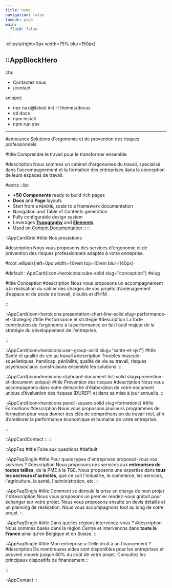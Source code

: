```yaml
---
title: Home
navigation: false
layout: page
main:
  fluid: false
---
```


:ellipsis{right=0px width=75% blur=150px}

::AppBlockHero 
---
cta:
  - Contactez nous
  - /contact
<!-- secondary:
  - En savoir plus →
  - /ergonomie/a-quoi-ca-sert -->
snippet:
  - npx nuxi@latest init -t themes/docus
  - cd docs
  - npm install
  - npm run dev
---

#announce
Solutions d'ergonomie et de prévention des risques professionnels.

#title
Comprendre le travail pour le transformer ensemble

#description
 Nous sommes un cabinet d'ergonomes du travail, spécialisé dans l'accompagnement et la formation des entreprises dans la conception de leurs espaces de travail.

#extra
  ::list
  - **+50 Components** ready to build rich pages
  - **Docs** and **Page** layouts
  - Start from a `README`, scale to a framework documentation
  - Navigation and Table of Contents generation
  - Fully configurable design system
  - Leverages [**Typography**](https://typography.nuxt.space/) and [**Elements**](https://elements.nuxt.dev)
  - Used on [Content Documentation](https://content.nuxtjs.org)
  ::
::

::AppCardGrid
#title
Nos prestations

#description
Nous vous proposons des services d'ergonomie et de prévention des risques professionnels adaptés à votre entreprise.

#root
:ellipsis{left=0px width=40rem top=10rem blur=140px}

#default
  ::AppCard{icon=heroicons:cube-solid slug="conception"}
  #slug
 
  #title
  Conception
  #description
  Nous vous proposons un accompagnement à la réalisation du cahier des charges de vos projets d’aménagement d’espace et de poste de travail, d’outils et d’IHM. 
  <!-- [En savoir plus](/nos-prestations/conception). -->
  ::

  ::AppCard{icon=heroicons:presentation-chart-line-solid slug=performance-et-strategie}
  #title
  Performance et stratégie
  #description
  La forte contribution de l’ergonomie à la performance en fait l’outil majeur de la stratégie du développement de l’entreprise. 
  <!-- [En savoir plus](https://nuxt.studio). -->
  ::

  ::AppCard{icon=heroicons:user-group-solid slug="sante-et-qvt"}
  #title
  Santé et qualité de vie au travail
  #description
  Troubles musculo-squelletiques, handicap, pénibilité, qualité de vie au travail, risques psychosociaux: construisons ensemble les solutions.
  ::

  ::AppCard{icon=heroicons:clipboard-document-list-solid slug=prevention-et-document-unique}
  #title
  Prévention des risques
  #description
  Nous vous accompagnons dans votre démarche d’élaboration de votre document unique d’évaluation des risques (DUREP) et dans sa mise à jour annuelle.
  ::

  ::AppCard{icon=heroicons:pencil-square-solid slug=formations}
  #title
  Formations
  #description
  Nous vous proposons plusieurs programmes de formation pour vous donner des clés de compréhension du travail réel,
  afin d’améliorer la performance économique et humaine de votre entreprise. 
  <!-- [Découvrir nos formations](/nos-prestations/formations) -->
  :: 
  
  ::AppCardContact
  ::
::

::AppFaq
#title
Foire aux questions
#default

  ::AppFaqSingle
  #title
  Pour quels types d'entreprises proposez-vous vos services ?
  #description
  Nous proposons nos services aux **entreprises de toutes tailles**, de la PME à la TGE. Nous proposons une expertise dans **tous les secteurs d'activités**, que ce soit l'industrie, le commerce, les services, l'agriculture, la santé, l'administration, etc.
  ::

  ::AppFaqSingle
  #title
  Comment se déroule la prise en charge de mon projet ?
  #description
  Nous vous proposons un premier rendez-vous gratuit pour échanger sur votre projet. Nous vous proposons ensuite un devis détaillé et un planning de réalisation. Nous vous accompagnons tout au long de votre projet.
  ::
  
  ::AppFaqSingle
  #title
  Dans quelles régions intervenez-vous ?
  #description
  Nous sommes basés dans la région Centre et intervenons dans <b>toute la France</b> ainsi qu'en Belgique et en Suisse.
  ::

  ::AppFaqSingle
  #title
  Mon entreprise a-t'elle droit à un financement ?
  #description
  De nombreuses aides sont disponibles pour les entreprises et peuvent couvrir jusque 80% du coût de votre projet. Consultez les principaux dispositifs de financement 
  ::

::

::AppContact
::
